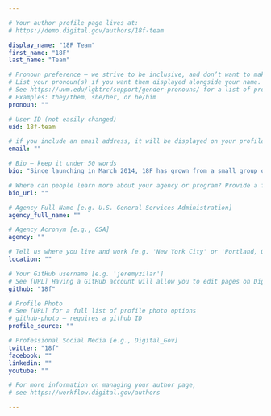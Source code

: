 ```yaml
---

# Your author profile page lives at:
# https://demo.digital.gov/authors/18f-team

display_name: "18F Team"
first_name: "18F"
last_name: "Team"

# Pronoun preference — we strive to be inclusive, and don’t want to make assumptions on a person’s first name (be it a gender-neutral name, or is one more common in languages other than English). Learn more http://www.MyPronouns.org
# List your pronoun(s) if you want them displayed alongside your name. Leave it blank and we'll use just your name.
# See https://uwm.edu/lgbtrc/support/gender-pronouns/ for a list of pronouns
# Examples: they/them, she/her, or he/him
pronoun: ""

# User ID (not easily changed)
uid: 18f-team

# if you include an email address, it will be displayed on your profile page
email: ""

# Bio — keep it under 50 words
bio: "Since launching in March 2014, 18F has grown from a small group of Presidential Innovation Fellows into a team of almost 60 designers, developers, product managers, researchers, writers, and specialists. 18F builds effective, user-centric digital services focused on the interaction between government and the people and businesses it serves."

# Where can people learn more about your agency or program? Provide a full URL [e.g. 'https://www.example.gov/']
bio_url: ""

# Agency Full Name [e.g. U.S. General Services Administration]
agency_full_name: ""

# Agency Acronym [e.g., GSA]
agency: ""

# Tell us where you live and work [e.g. 'New York City' or 'Portland, OR']
location: ""

# Your GitHub username [e.g. 'jeremyzilar']
# See [URL] Having a GitHub account will allow you to edit pages on DigitalGov. The image used in your GitHub account can also be used to populate your digital.gov profile photo.
github: "18f"

# Profile Photo
# See [URL] for a full list of profile photo options
# github-photo — requires a github ID
profile_source: ""

# Professional Social Media [e.g., Digital_Gov]
twitter: "18f"
facebook: ""
linkedin: ""
youtube: ""

# For more information on managing your author page,
# see https://workflow.digital.gov/authors

---
```

